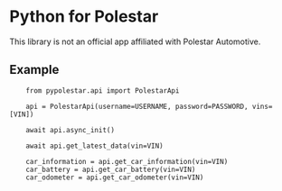 # Python for Polestar

This library is not an official app affiliated with Polestar Automotive.


## Example

```
    from pypolestar.api import PolestarApi

    api = PolestarApi(username=USERNAME, password=PASSWORD, vins=[VIN])

    await api.async_init()

    await api.get_latest_data(vin=VIN)

    car_information = api.get_car_information(vin=VIN)
    car_battery = api.get_car_battery(vin=VIN)
    car_odometer = api.get_car_odometer(vin=VIN)
```
